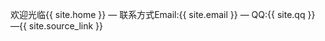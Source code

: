 

欢迎光临{{ site.home }}
&mdash;
联系方式Email:{{ site.email }}
&mdash;
QQ:{{ site.qq }}
&mdash;{{ site.source_link }}

